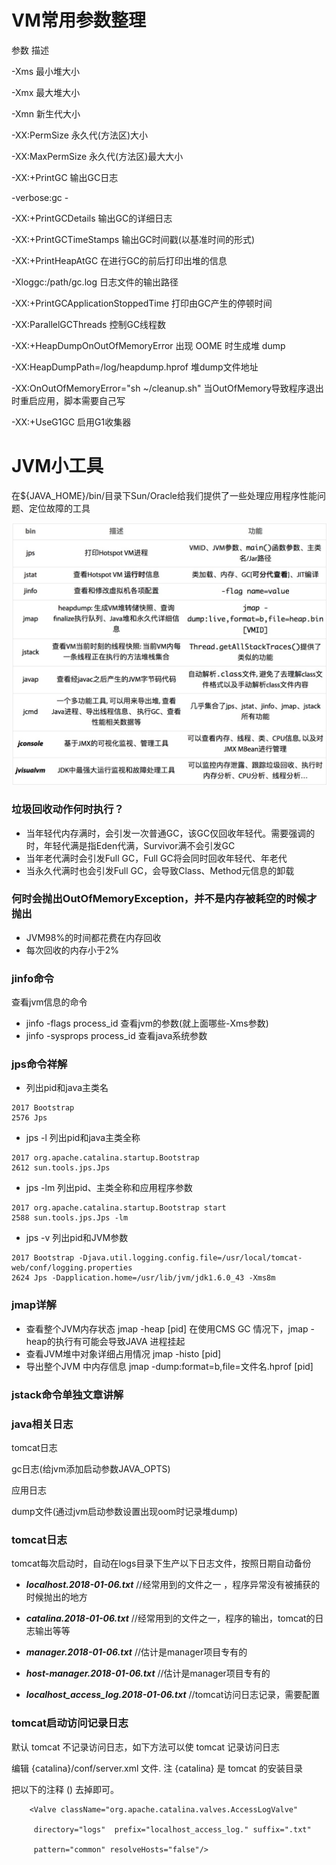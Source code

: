 # VM常用参数整理

参数	描述

-Xms	最小堆大小

-Xmx	最大堆大小

-Xmn	新生代大小

-XX:PermSize	永久代(方法区)大小

-XX:MaxPermSize	永久代(方法区)最大大小

-XX:+PrintGC	输出GC日志

-verbose:gc	-

-XX:+PrintGCDetails	输出GC的详细日志

-XX:+PrintGCTimeStamps	输出GC时间戳(以基准时间的形式)

-XX:+PrintHeapAtGC	在进行GC的前后打印出堆的信息

-Xloggc:/path/gc.log	日志文件的输出路径

-XX:+PrintGCApplicationStoppedTime	打印由GC产生的停顿时间

-XX:ParallelGCThreads 控制GC线程数

-XX:+HeapDumpOnOutOfMemoryError 出现 OOME 时生成堆 dump

-XX:HeapDumpPath=/log/heapdump.hprof 堆dump文件地址

-XX:OnOutOfMemoryError="sh ~/cleanup.sh" 当OutOfMemory导致程序退出时重启应用，脚本需要自己写


-XX:+UseG1GC 启用G1收集器

# JVM小工具
在${JAVA_HOME}/bin/目录下Sun/Oracle给我们提供了一些处理应用程序性能问题、定位故障的工具

![java_cmd](java_cmd.jpg)


### 垃圾回收动作何时执行？

- 当年轻代内存满时，会引发一次普通GC，该GC仅回收年轻代。需要强调的时，年轻代满是指Eden代满，Survivor满不会引发GC
- 当年老代满时会引发Full GC，Full GC将会同时回收年轻代、年老代
- 当永久代满时也会引发Full GC，会导致Class、Method元信息的卸载

### 何时会抛出OutOfMemoryException，并不是内存被耗空的时候才抛出

- JVM98%的时间都花费在内存回收
- 每次回收的内存小于2%

### jinfo命令

查看jvm信息的命令

- jinfo -flags process_id    查看jvm的参数(就上面哪些-Xms参数)
- jinfo -sysprops process_id 查看java系统参数

### jps命令祥解

- 列出pid和java主类名

```
2017 Bootstrap
2576 Jps
```

- jps -l 列出pid和java主类全称

```
2017 org.apache.catalina.startup.Bootstrap
2612 sun.tools.jps.Jps
```

- jps -lm   列出pid、主类全称和应用程序参数

```
2017 org.apache.catalina.startup.Bootstrap start
2588 sun.tools.jps.Jps -lm
```

- jps -v   列出pid和JVM参数

```
2017 Bootstrap -Djava.util.logging.config.file=/usr/local/tomcat-web/conf/logging.properties
2624 Jps -Dapplication.home=/usr/lib/jvm/jdk1.6.0_43 -Xms8m
```

### jmap详解

- 查看整个JVM内存状态  jmap -heap [pid]   在使用CMS GC 情况下，jmap -heap的执行有可能会导致JAVA 进程挂起
- 查看JVM堆中对象详细占用情况  jmap -histo [pid]
- 导出整个JVM 中内存信息 jmap -dump:format=b,file=文件名.hprof [pid]

### jstack命令单独文章讲解

### java相关日志

tomcat日志

gc日志(给jvm添加启动参数JAVA_OPTS)

应用日志

dump文件(通过jvm启动参数设置出现oom时记录堆dump)

### tomcat日志

tomcat每次启动时，自动在logs目录下生产以下日志文件，按照日期自动备份

- ***localhost.2018-01-06.txt***   //经常用到的文件之一 ，程序异常没有被捕获的时候抛出的地方

- ***catalina.2018-01-06.txt***  //经常用到的文件之一，程序的输出，tomcat的日志输出等等

- ***manager.2018-01-06.txt*** //估计是manager项目专有的

- ***host-manager.2018-01-06.txt*** //估计是manager项目专有的

- ***localhost_access_log.2018-01-06.txt*** //tomcat访问日志记录，需要配置

### tomcat启动访问记录日志


默认 tomcat 不记录访问日志，如下方法可以使 tomcat 记录访问日志

编辑 {catalina}/conf/server.xml 文件. 注 {catalina} 是 tomcat 的安装目录

把以下的注释 (<!-- -->) 去掉即可。

        <Valve className="org.apache.catalina.valves.AccessLogValve"

         directory="logs"  prefix="localhost_access_log." suffix=".txt"

         pattern="common" resolveHosts="false"/>


  

